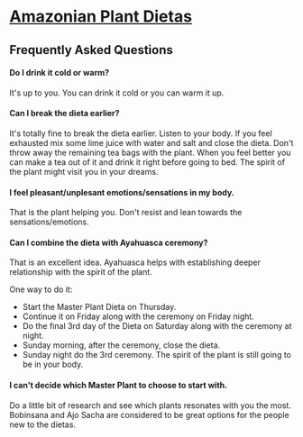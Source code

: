 # [Amazonian Plant Dietas](./)

## Frequently Asked Questions

#### Do I drink it cold or warm?

It's up to you. You can drink it cold or you can warm it up.

#### Can I break the dieta earlier?

It's totally fine to break the dieta earlier. Listen to your body. If you feel exhausted mix some lime juice with water and salt and close the dieta.
Don't throw away the remaining tea bags with the plant. When you feel better you can make a tea out of it and drink it right before going to bed. 
The spirit of the plant might visit you in your dreams.


#### I feel pleasant/unplesant emotions/sensations in my body.

That is the plant helping you. Don't resist and lean towards the sensations/emotions.

#### Can I combine the dieta with Ayahuasca ceremony?

That is an excellent idea. Ayahuasca helps with establishing deeper relationship with the spirit of the plant.

One way to do it:
- Start the Master Plant Dieta on Thursday.
- Continue it on Friday along with the ceremony on Friday night.
- Do the final 3rd day of the Dieta on Saturday along with the ceremony at night.
- Sunday morning, after the ceremony, close the dieta.
- Sunday night do the 3rd ceremony. The spirit of the plant is still going to be in your body.


#### I can't decide which Master Plant to choose to start with.

Do a little bit of research and see which plants resonates with you the most. Bobinsana and Ajo Sacha are considered to be great options for the people new to the dietas.
